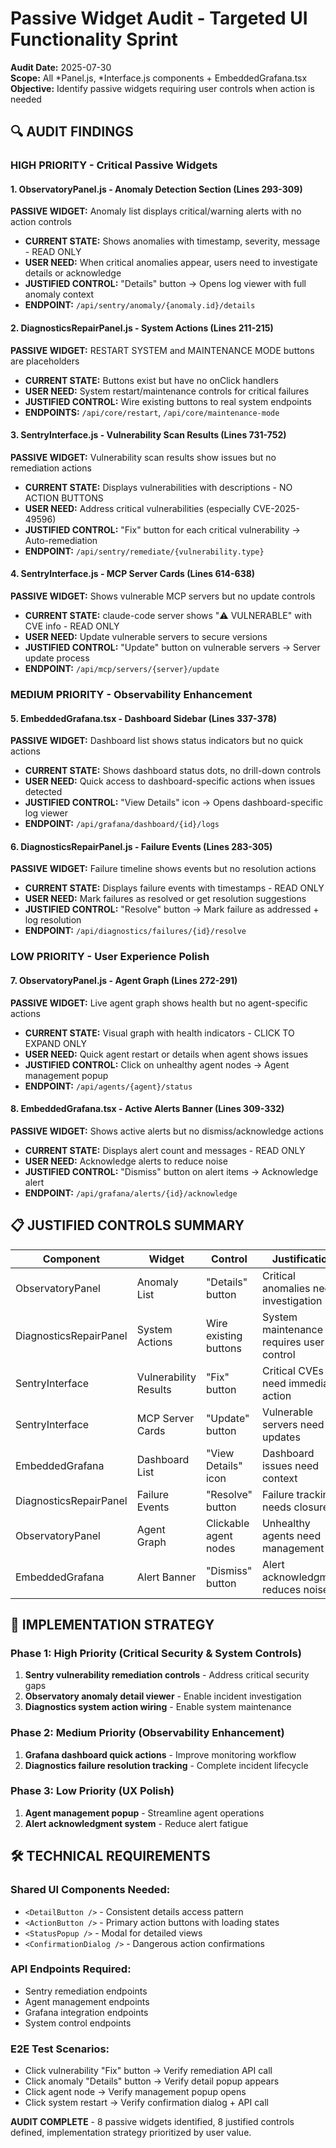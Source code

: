 # Passive Widget Audit - Targeted UI Functionality Sprint

**Audit Date:** 2025-07-30  
**Scope:** All *Panel.js, *Interface.js components + EmbeddedGrafana.tsx  
**Objective:** Identify passive widgets requiring user controls when action is needed

## 🔍 AUDIT FINDINGS

### **HIGH PRIORITY - Critical Passive Widgets**

#### 1. **ObservatoryPanel.js** - Anomaly Detection Section (Lines 293-309)
**PASSIVE WIDGET:** Anomaly list displays critical/warning alerts with no action controls
- **CURRENT STATE:** Shows anomalies with timestamp, severity, message - READ ONLY
- **USER NEED:** When critical anomalies appear, users need to investigate details or acknowledge
- **JUSTIFIED CONTROL:** "Details" button → Opens log viewer with full anomaly context
- **ENDPOINT:** `/api/sentry/anomaly/{anomaly.id}/details`

#### 2. **DiagnosticsRepairPanel.js** - System Actions (Lines 211-215)  
**PASSIVE WIDGET:** RESTART SYSTEM and MAINTENANCE MODE buttons are placeholders
- **CURRENT STATE:** Buttons exist but have no onClick handlers
- **USER NEED:** System restart/maintenance controls for critical failures
- **JUSTIFIED CONTROL:** Wire existing buttons to real system endpoints
- **ENDPOINTS:** `/api/core/restart`, `/api/core/maintenance-mode`

#### 3. **SentryInterface.js** - Vulnerability Scan Results (Lines 731-752)
**PASSIVE WIDGET:** Vulnerability scan results show issues but no remediation actions
- **CURRENT STATE:** Displays vulnerabilities with descriptions - NO ACTION BUTTONS
- **USER NEED:** Address critical vulnerabilities (especially CVE-2025-49596)
- **JUSTIFIED CONTROL:** "Fix" button for each critical vulnerability → Auto-remediation
- **ENDPOINT:** `/api/sentry/remediate/{vulnerability.type}`

#### 4. **SentryInterface.js** - MCP Server Cards (Lines 614-638)
**PASSIVE WIDGET:** Shows vulnerable MCP servers but no update controls
- **CURRENT STATE:** claude-code server shows "⚠️ VULNERABLE" with CVE info - READ ONLY
- **USER NEED:** Update vulnerable servers to secure versions
- **JUSTIFIED CONTROL:** "Update" button on vulnerable servers → Server update process
- **ENDPOINT:** `/api/mcp/servers/{server}/update`

### **MEDIUM PRIORITY - Observability Enhancement**

#### 5. **EmbeddedGrafana.tsx** - Dashboard Sidebar (Lines 337-378)
**PASSIVE WIDGET:** Dashboard list shows status indicators but no quick actions
- **CURRENT STATE:** Shows dashboard status dots, no drill-down controls
- **USER NEED:** Quick access to dashboard-specific actions when issues detected
- **JUSTIFIED CONTROL:** "View Details" icon → Opens dashboard-specific log viewer
- **ENDPOINT:** `/api/grafana/dashboard/{id}/logs`

#### 6. **DiagnosticsRepairPanel.js** - Failure Events (Lines 283-305)
**PASSIVE WIDGET:** Failure timeline shows events but no resolution actions
- **CURRENT STATE:** Displays failure events with timestamps - READ ONLY
- **USER NEED:** Mark failures as resolved or get resolution suggestions
- **JUSTIFIED CONTROL:** "Resolve" button → Mark failure as addressed + log resolution
- **ENDPOINT:** `/api/diagnostics/failures/{id}/resolve`

### **LOW PRIORITY - User Experience Polish**

#### 7. **ObservatoryPanel.js** - Agent Graph (Lines 272-291)
**PASSIVE WIDGET:** Live agent graph shows health but no agent-specific actions
- **CURRENT STATE:** Visual graph with health indicators - CLICK TO EXPAND ONLY
- **USER NEED:** Quick agent restart or details when agent shows issues
- **JUSTIFIED CONTROL:** Click on unhealthy agent nodes → Agent management popup
- **ENDPOINT:** `/api/agents/{agent}/status`

#### 8. **EmbeddedGrafana.tsx** - Active Alerts Banner (Lines 309-332)
**PASSIVE WIDGET:** Shows active alerts but no dismiss/acknowledge actions
- **CURRENT STATE:** Displays alert count and messages - READ ONLY
- **USER NEED:** Acknowledge alerts to reduce noise
- **JUSTIFIED CONTROL:** "Dismiss" button on alert items → Acknowledge alert
- **ENDPOINT:** `/api/grafana/alerts/{id}/acknowledge`

## 📋 JUSTIFIED CONTROLS SUMMARY

| Component | Widget | Control | Justification | Priority |
|-----------|--------|---------|---------------|----------|
| ObservatoryPanel | Anomaly List | "Details" button | Critical anomalies need investigation | HIGH |
| DiagnosticsRepairPanel | System Actions | Wire existing buttons | System maintenance requires user control | HIGH |
| SentryInterface | Vulnerability Results | "Fix" button | Critical CVEs need immediate action | HIGH |
| SentryInterface | MCP Server Cards | "Update" button | Vulnerable servers need updates | HIGH |
| EmbeddedGrafana | Dashboard List | "View Details" icon | Dashboard issues need context | MEDIUM |
| DiagnosticsRepairPanel | Failure Events | "Resolve" button | Failure tracking needs closure | MEDIUM |
| ObservatoryPanel | Agent Graph | Clickable agent nodes | Unhealthy agents need management | LOW |
| EmbeddedGrafana | Alert Banner | "Dismiss" button | Alert acknowledgment reduces noise | LOW |

## 🎯 IMPLEMENTATION STRATEGY

### Phase 1: High Priority (Critical Security & System Controls)
1. **Sentry vulnerability remediation controls** - Address critical security gaps
2. **Observatory anomaly detail viewer** - Enable incident investigation
3. **Diagnostics system action wiring** - Enable system maintenance

### Phase 2: Medium Priority (Observability Enhancement)  
1. **Grafana dashboard quick actions** - Improve monitoring workflow
2. **Diagnostics failure resolution tracking** - Complete incident lifecycle

### Phase 3: Low Priority (UX Polish)
1. **Agent management popup** - Streamline agent operations  
2. **Alert acknowledgment system** - Reduce alert fatigue

## 🛠️ TECHNICAL REQUIREMENTS

### Shared UI Components Needed:
- `<DetailButton />` - Consistent details access pattern
- `<ActionButton />` - Primary action buttons with loading states
- `<StatusPopup />` - Modal for detailed views
- `<ConfirmationDialog />` - Dangerous action confirmations

### API Endpoints Required:
- Sentry remediation endpoints
- Agent management endpoints  
- Grafana integration endpoints
- System control endpoints

### E2E Test Scenarios:
- Click vulnerability "Fix" button → Verify remediation API call
- Click anomaly "Details" button → Verify detail popup appears
- Click agent node → Verify management popup opens
- Click system restart → Verify confirmation dialog + API call

**AUDIT COMPLETE** - 8 passive widgets identified, 8 justified controls defined, implementation strategy prioritized by user value.